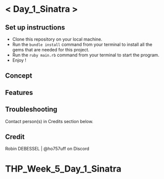 
  
# < Day_1_Sinatra >

## Set up instructions
- Clone this repository on your local machine.
- Run the `bundle install` command from your terminal to install all the gems that are needed for this project.
- Run the `ruby main.rb` command from your terminal to start the program.
- Enjoy !

## Concept

## Features

## Troubleshooting
Contact person(s) in Credits section below.

## Credit
Robin DEBESSEL | @ho757uff on Discord
# THP_Week_5_Day_1_Sinatra
